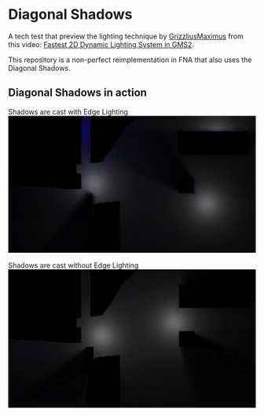 # Diagonal Shadows

A tech test that preview the lighting technique by [GrizzliusMaximus](https://www.youtube.com/@GrizzliusMaximus) 
from this video: [Fastest 2D Dynamic Lighting System in GMS2](https://www.youtube.com/watch?v=8oy2R1OdXqQ).

This repository is a non-perfect reimplementation in FNA that also uses the Diagonal Shadows.


## Diagonal Shadows in action
Shadows are cast with Edge Lighting
![wall](./images/preview.png)

Shadows are cast without Edge Lighting
![Above the wall](./images/preview2.png)
